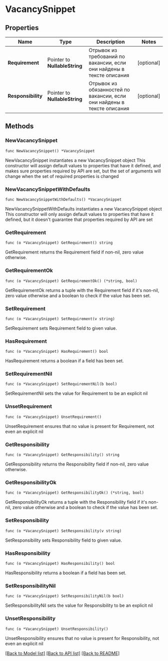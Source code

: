# VacancySnippet

## Properties

Name | Type | Description | Notes
------------ | ------------- | ------------- | -------------
**Requirement** | Pointer to **NullableString** | Отрывок из требований по вакансии, если они найдены в тексте описания | [optional] 
**Responsibility** | Pointer to **NullableString** | Отрывок из обязанностей по вакансии, если они найдены в тексте описания | [optional] 

## Methods

### NewVacancySnippet

`func NewVacancySnippet() *VacancySnippet`

NewVacancySnippet instantiates a new VacancySnippet object
This constructor will assign default values to properties that have it defined,
and makes sure properties required by API are set, but the set of arguments
will change when the set of required properties is changed

### NewVacancySnippetWithDefaults

`func NewVacancySnippetWithDefaults() *VacancySnippet`

NewVacancySnippetWithDefaults instantiates a new VacancySnippet object
This constructor will only assign default values to properties that have it defined,
but it doesn't guarantee that properties required by API are set

### GetRequirement

`func (o *VacancySnippet) GetRequirement() string`

GetRequirement returns the Requirement field if non-nil, zero value otherwise.

### GetRequirementOk

`func (o *VacancySnippet) GetRequirementOk() (*string, bool)`

GetRequirementOk returns a tuple with the Requirement field if it's non-nil, zero value otherwise
and a boolean to check if the value has been set.

### SetRequirement

`func (o *VacancySnippet) SetRequirement(v string)`

SetRequirement sets Requirement field to given value.

### HasRequirement

`func (o *VacancySnippet) HasRequirement() bool`

HasRequirement returns a boolean if a field has been set.

### SetRequirementNil

`func (o *VacancySnippet) SetRequirementNil(b bool)`

 SetRequirementNil sets the value for Requirement to be an explicit nil

### UnsetRequirement
`func (o *VacancySnippet) UnsetRequirement()`

UnsetRequirement ensures that no value is present for Requirement, not even an explicit nil
### GetResponsibility

`func (o *VacancySnippet) GetResponsibility() string`

GetResponsibility returns the Responsibility field if non-nil, zero value otherwise.

### GetResponsibilityOk

`func (o *VacancySnippet) GetResponsibilityOk() (*string, bool)`

GetResponsibilityOk returns a tuple with the Responsibility field if it's non-nil, zero value otherwise
and a boolean to check if the value has been set.

### SetResponsibility

`func (o *VacancySnippet) SetResponsibility(v string)`

SetResponsibility sets Responsibility field to given value.

### HasResponsibility

`func (o *VacancySnippet) HasResponsibility() bool`

HasResponsibility returns a boolean if a field has been set.

### SetResponsibilityNil

`func (o *VacancySnippet) SetResponsibilityNil(b bool)`

 SetResponsibilityNil sets the value for Responsibility to be an explicit nil

### UnsetResponsibility
`func (o *VacancySnippet) UnsetResponsibility()`

UnsetResponsibility ensures that no value is present for Responsibility, not even an explicit nil

[[Back to Model list]](../README.md#documentation-for-models) [[Back to API list]](../README.md#documentation-for-api-endpoints) [[Back to README]](../README.md)


